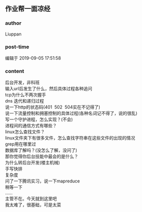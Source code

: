 ## 作业帮一面凉经
### author 
Liuppan
### post-time 

编辑于  2019-09-05 17:51:58
### content 
<div class="post-topic-des nc-post-content">
 后台开发，非科班
 <br/>
 输入url后发生了什么，然后具体过程各种追问
 <br/>
 tcp为什么不两次握手
 <br/>
 dns 迭代和递归过程
 <br/>
 说一下http的状态码(401  502  504实在不记得了)
 <br/>
 说一下流量控制和拥塞控制的具体过程(各种名词记不得了，说的很乱)
 <br/>
 写一个守护进程，怎么实现？(不会)
 <br/>
 进程间的通信方式有哪些？
 <br/>
 linux怎么查找文件？
 <br/>
 linux文件夹下有很多文件，怎么查找字符串在这些文件的出现的情况
 <br/>
 grep用在哪里过
 <br/>
 数据库了解吗？(没怎么了解，没问了)
 <br/>
 那你觉得你后台技能中最会的是什么？
 <br/>
 为什么转后台开发(楼主机械)
 <br/>
 手写快排
 <br/>
 复杂度
 <br/>
 问了一下腾讯实习，说一下mapreduce
 <br/>
 稍等一下
 <br/>
 ……
 <br/>
 主管不在。今天就到这里吧
 <br/>
 我太难了，很基础，可是太菜
</div>
